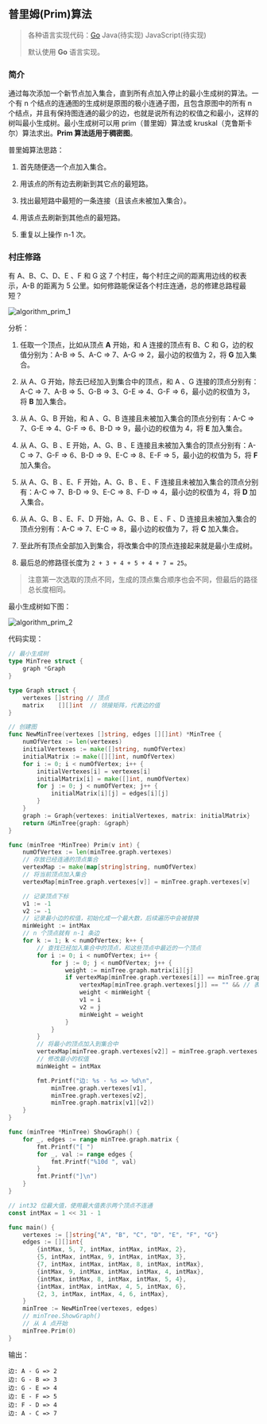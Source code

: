 ## 普里姆(Prim)算法

>各种语言实现代码：[Go](./golang/algorithm/prim)   Java(待实现)   JavaScript(待实现)
>
>默认使用 **Go** 语言实现。

### 简介

通过每次添加一个新节点加入集合，直到所有点加入停止的最小生成树的算法。一个有 n 个结点的连通图的生成树是原图的极小连通子图，且包含原图中的所有 n 个结点，并且有保持图连通的最少的边，也就是说所有边的权值之和最小，这样的树叫最小生成树。最小生成树可以用 prim（普里姆）算法或 kruskal（克鲁斯卡尔）算法求出。**Prim 算法适用于稠密图**。

普里姆算法思路：

1. 首先随便选一个点加入集合。

2. 用该点的所有边去刷新到其它点的最短路。

3. 找出最短路中最短的一条连接（且该点未被加入集合）。

4. 用该点去刷新到其他点的最短路。
5. 重复以上操作 n-1 次。

### 村庄修路

有 A、B、C、D、E 、F 和 G 这 7 个村庄，每个村庄之间的距离用边线的权表示，A-B 的距离为 5 公里。如何修路能保证各个村庄连通，总的修建总路程最短？

![algorithm_prim_1](https://code-mcx.github.io/static-resource/datastructure-algorithm/images/algorithm_prim_1.png)

分析：

1. 任取一个顶点，比如从顶点 **A** 开始，和 A 连接的顶点有 B、C 和 G，边的权值分别为：A-B => 5、A-C => 7、A-G => 2，最小边的权值为 2，将 **G** 加入集合。

2. 从 A、G 开始，除去已经加入到集合中的顶点，和 A 、G 连接的顶点分别有： A-C => 7、A-B => 5、G-B => 3、G-E => 4、G-F => 6，最小边的权值为 3，将 **B** 加入集合。

3. 从 A、G、B 开始，和 A 、G、B 连接且未被加入集合的顶点分别有：A-C => 7、G-E => 4、G-F => 6、B-D => 9，最小边的权值为 4，将 **E** 加入集合。

4. 从 A、G、B 、E 开始，A、G、B 、E 连接且未被加入集合的顶点分别有：A-C => 7、G-F => 6、B-D => 9、E-C => 8、E-F => 5，最小边的权值为 5，将 **F** 加入集合。

5. 从 A、G、B 、E、F 开始，A、G、B 、E 、F 连接且未被加入集合的顶点分别有：A-C => 7、B-D => 9、E-C => 8、F-D => 4，最小边的权值为 4，将 **D** 加入集合。

6. 从 A、G、B 、E、F、D 开始，A、G、B 、E 、F 、D 连接且未被加入集合的顶点分别有：A-C => 7、E-C => 8，最小边的权值为 7，将 **C** 加入集合。

7. 至此所有顶点全部加入到集合，将改集合中的顶点连接起来就是最小生成树。

8. 最后总的修路径长度为 `2 + 3 + 4 + 5 + 4 + 7 = 25`。

> 注意第一次选取的顶点不同，生成的顶点集合顺序也会不同，但最后的路径总长度相同。

最小生成树如下图：

![algorithm_prim_2](https://code-mcx.github.io/static-resource/datastructure-algorithm/images/algorithm_prim_2.png)

代码实现：

```go
// 最小生成树
type MinTree struct {
    graph *Graph
}

type Graph struct {
    vertexes []string // 顶点
    matrix    [][]int  // 领接矩阵，代表边的值
}

// 创建图
func NewMinTree(vertexes []string, edges [][]int) *MinTree {
    numOfVertex := len(vertexes)
    initialVertexes := make([]string, numOfVertex)
    initialMatrix := make([][]int, numOfVertex)
    for i := 0; i < numOfVertex; i++ {
        initialVertexes[i] = vertexes[i]
        initialMatrix[i] = make([]int, numOfVertex)
        for j := 0; j < numOfVertex; j++ {
            initialMatrix[i][j] = edges[i][j]
        }
    }
    graph := Graph{vertexes: initialVertexes, matrix: initialMatrix}
    return &MinTree{graph: &graph}
}

func (minTree *MinTree) Prim(v int) {
    numOfVertex := len(minTree.graph.vertexes)
    // 存放已经连通的顶点集合
    vertexMap := make(map[string]string, numOfVertex)
    // 将当前顶点加入集合
    vertexMap[minTree.graph.vertexes[v]] = minTree.graph.vertexes[v]

    // 记录顶点下标
    v1 := -1
    v2 := -1
    // 记录最小边的权值，初始化成一个最大数，后续遍历中会被替换
    minWeight := intMax
    // n 个顶点就有 n-1 条边
    for k := 1; k < numOfVertex; k++ {
        // 查找已经加入集合中的顶点，和这些顶点中最近的一个顶点
        for i := 0; i < numOfVertex; i++ {
            for j := 0; j < numOfVertex; j++ {
                weight := minTree.graph.matrix[i][j]
                if vertexMap[minTree.graph.vertexes[i]] == minTree.graph.vertexes[i] && // 表示已经加入集合的顶点
                    vertexMap[minTree.graph.vertexes[j]] == "" && // 表示未被加入集合的顶点
                    weight < minWeight {
                    v1 = i
                    v2 = j
                    minWeight = weight
                }
            }
        }
        // 将最小的顶点加入到集合中
        vertexMap[minTree.graph.vertexes[v2]] = minTree.graph.vertexes[v2]
        // 修改最小的权值
        minWeight = intMax

        fmt.Printf("边: %s - %s => %d\n",
            minTree.graph.vertexes[v1],
            minTree.graph.vertexes[v2],
            minTree.graph.matrix[v1][v2])
    }
}

func (minTree *MinTree) ShowGraph() {
    for _, edges := range minTree.graph.matrix {
        fmt.Printf("[ ")
        for _, val := range edges {
            fmt.Printf("%10d ", val)
        }
        fmt.Printf("]\n")
    }
}

// int32 位最大值，使用最大值表示两个顶点不连通
const intMax = 1 << 31 - 1

func main() {
    vertexes := []string{"A", "B", "C", "D", "E", "F", "G"}
    edges := [][]int{
        {intMax, 5, 7, intMax, intMax, intMax, 2},
        {5, intMax, intMax, 9, intMax, intMax, 3},
        {7, intMax, intMax, intMax, 8, intMax, intMax},
        {intMax, 9, intMax, intMax, intMax, 4, intMax},
        {intMax, intMax, 8, intMax, intMax, 5, 4},
        {intMax, intMax, intMax, 4, 5, intMax, 6},
        {2, 3, intMax, intMax, 4, 6, intMax},
    }
    minTree := NewMinTree(vertexes, edges)
    // minTree.ShowGraph()
    // 从 A 点开始
    minTree.Prim(0)
}
```

输出：

```
边: A - G => 2
边: G - B => 3
边: G - E => 4
边: E - F => 5
边: F - D => 4
边: A - C => 7
```
